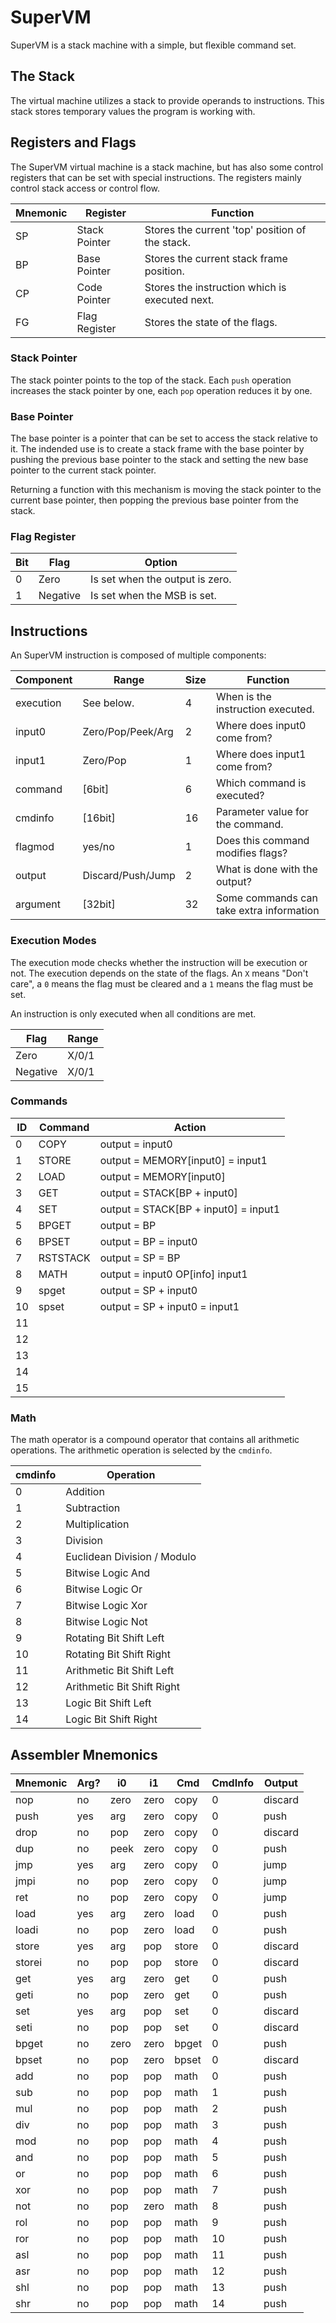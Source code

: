 # SuperVM

SuperVM is a stack machine with a simple, but flexible command
set.

## The Stack
The virtual machine utilizes a stack to provide operands to instructions.
This stack stores temporary values the program is working with.

## Registers and Flags

The SuperVM virtual machine is a stack machine, but has also some control
registers that can be set with special instructions. The registers mainly
control stack access or control flow.

| Mnemonic | Register      | Function                                        |
|----------|---------------|-------------------------------------------------|
|       SP | Stack Pointer | Stores the current 'top' position of the stack. |
|       BP | Base Pointer  | Stores the current stack frame position.        |
|       CP | Code Pointer  | Stores the instruction which is executed next.  |
|       FG | Flag Register | Stores the state of the flags.                  |

### Stack Pointer
The stack pointer points to the top of the stack. Each `push` operation increases
the stack pointer by one, each `pop` operation reduces it by one.

### Base Pointer
The base pointer is a pointer that can be set to access the stack relative to it.
The indended use is to create a stack frame with the base pointer by pushing the
previous base pointer to the stack and setting the new base pointer to the current
stack pointer.

Returning a function with this mechanism is moving the stack pointer to the current
base pointer, then popping the previous base pointer from the stack.

### Flag Register

| Bit | Flag     | Option                          |
|-----|----------|---------------------------------|
|   0 | Zero     | Is set when the output is zero. |
|   1 | Negative | Is set when the MSB is set.     |

## Instructions

An SuperVM instruction is composed of multiple components:

| Component | Range             | Size | Function                                 |
|-----------|-------------------|------|-------------------------------------------|
| execution | See below.        |    4 | When is the instruction executed.        |
| input0    | Zero/Pop/Peek/Arg |    2 | Where does input0 come from?             |
| input1    | Zero/Pop          |    1 | Where does input1 come from?             |
| command   | [6bit]            |    6 | Which command is executed?               |
| cmdinfo   | [16bit]           |   16 | Parameter value for the command.         |
| flagmod   | yes/no            |    1 | Does this command modifies flags?        |
| output    | Discard/Push/Jump |    2 | What is done with the output?            |
| argument  | [32bit]           |   32 | Some commands can take extra information |

### Execution Modes

The execution mode checks whether the instruction will be execution or not. The execution
depends on the state of the flags. An `X` means "Don't care", a `0` means the flag must be
cleared and a `1` means the flag must be set.

An instruction is only executed when all conditions are met.

| Flag      | Range |
|-----------|-------|
| Zero      | X/0/1 |
| Negative  | X/0/1 |

### Commands

| ID | Command     | Action                               |
|----|-------------|--------------------------------------|
|  0 | COPY        | output = input0                      |
|  1 | STORE       | output = MEMORY[input0] = input1     |
|  2 | LOAD        | output = MEMORY[input0]              |
|  3 | GET         | output = STACK[BP + input0]          |
|  4 | SET         | output = STACK[BP + input0] = input1 |
|  5 | BPGET       | output = BP                          |
|  6 | BPSET       | output = BP = input0                 |
|  7 | RSTSTACK    | output = SP = BP                     |
|  8 | MATH        | output = input0 OP[info] input1      |
|  9 | spget       | output = SP + input0                 |
| 10 | spset       | output = SP + input0 = input1        |
| 11 |             |                                      |
| 12 |             |                                      |
| 13 |             |                                      |
| 14 |             |                                      |
| 15 |             |                                      |

### Math
The math operator is a compound operator that contains all 
arithmetic operations. The arithmetic operation is selected
by the `cmdinfo`.

| cmdinfo | Operation                   |
|---------|-----------------------------|
|       0 | Addition                    |
|       1 | Subtraction                 |
|       2 | Multiplication              |
|       3 | Division                    |
|       4 | Euclidean Division / Modulo |
|       5 | Bitwise Logic And           |
|       6 | Bitwise Logic Or            |
|       7 | Bitwise Logic Xor           |
|       8 | Bitwise Logic Not           |
|       9 | Rotating Bit Shift Left     |
|      10 | Rotating Bit Shift Right    |
|      11 | Arithmetic Bit Shift Left   |
|      12 | Arithmetic Bit Shift Right  |
|      13 | Logic Bit Shift Left        |
|      14 | Logic Bit Shift Right       |

## Assembler Mnemonics

| Mnemonic | Arg? | i0   | i1   | Cmd   | CmdInfo  | Output  |
|----------|------|------|------|-------|----------|---------|
| nop      |   no | zero | zero | copy  | 0        | discard |
| push     |  yes | arg  | zero | copy  | 0        | push    |
| drop     |   no | pop  | zero | copy  | 0        | discard |
| dup      |   no | peek | zero | copy  | 0        | push    |
| jmp      |  yes | arg  | zero | copy  | 0        | jump    |
| jmpi     |   no | pop  | zero | copy  | 0        | jump    |
| ret      |   no | pop  | zero | copy  | 0        | jump    |
| load     |  yes | arg  | zero | load  | 0       | push    |
| loadi    |   no | pop  | zero | load  | 0       | push    |
| store    |  yes | arg  | pop  | store | 0       | discard |
| storei   |   no | pop  | pop  | store | 0       | discard |
| get      |  yes | arg  | zero | get   | 0       | push    |
| geti     |   no | pop  | zero | get   | 0       | push    |
| set      |  yes | arg  | pop  | set   | 0       | discard |
| seti     |   no | pop  | pop  | set   | 0       | discard |
| bpget    |   no | zero | zero | bpget | 0       | push    |
| bpset    |   no | pop  | zero | bpset | 0       | discard |
| add      |   no | pop  | pop  | math  | 0        | push    |
| sub      |   no | pop  | pop  | math  | 1        | push    |
| mul      |   no | pop  | pop  | math  | 2        | push    |
| div      |   no | pop  | pop  | math  | 3        | push    |
| mod      |   no | pop  | pop  | math  | 4        | push    |
| and      |   no | pop  | pop  | math  | 5        | push    |
| or       |   no | pop  | pop  | math  | 6        | push    |
| xor      |   no | pop  | pop  | math  | 7        | push    |
| not      |   no | pop  | zero | math  | 8        | push    |
| rol      |   no | pop  | pop  | math  | 9        | push    |
| ror      |   no | pop  | pop  | math  | 10       | push    |
| asl      |   no | pop  | pop  | math  | 11       | push    |
| asr      |   no | pop  | pop  | math  | 12       | push    |
| shl      |   no | pop  | pop  | math  | 13       | push    |
| shr      |   no | pop  | pop  | math  | 14       | push    |